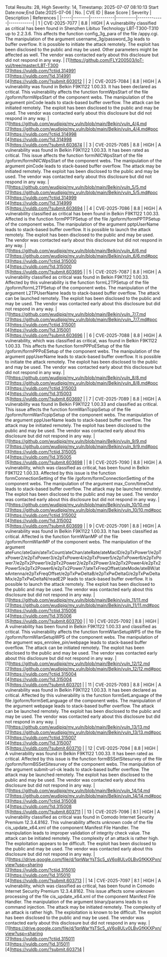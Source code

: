 Total Results: 28, High Severity: 14, Timestamp: 2025-07-07 08:10:13
Start Date:now;End Date:2025-07-06
| No. | CVE ID | Base Score | Severity | Description | References |
|-----|--------|------------|----------|-------------|------------|
| 1 | CVE-2025-7077 | 8.8  | HIGH | A vulnerability classified as critical has been found in Shenzhen Libituo Technology LBT-T300-T310 up to 2.2.3.6. This affects the function config_3g_para of the file /appy.cgi. The manipulation of the argument username_3g/password_3g leads to buffer overflow. It is possible to initiate the attack remotely. The exploit has been disclosed to the public and may be used. Other parameters might be affected as well. The vendor was contacted early about this disclosure but did not respond in any way. | [1]https://github.com/FLY200503/IoT-vul/tree/master/LBT-T300<br>[2]https://vuldb.com/?ctiid.314991<br>[3]https://vuldb.com/?id.314991<br>[4]https://vuldb.com/?submit.603012 |
| 2 | CVE-2025-7084 | 8.8  | HIGH | A vulnerability was found in Belkin F9K1122 1.00.33. It has been declared as critical. This vulnerability affects the function formWpsStart of the file /goform/formWpsStart of the component webs. The manipulation of the argument pinCode leads to stack-based buffer overflow. The attack can be initiated remotely. The exploit has been disclosed to the public and may be used. The vendor was contacted early about this disclosure but did not respond in any way. | [1]https://github.com/wudipjq/my_vuln/blob/main/Belkin/vuln_4/4.md<br>[2]https://github.com/wudipjq/my_vuln/blob/main/Belkin/vuln_4/4.md#poc<br>[3]https://vuldb.com/?ctiid.314998<br>[4]https://vuldb.com/?id.314998<br>[5]https://vuldb.com/?submit.603674 |
| 3 | CVE-2025-7085 | 8.8  | HIGH | A vulnerability was found in Belkin F9K1122 1.00.33. It has been rated as critical. This issue affects the function formiNICWpsStart of the file /goform/formiNICWpsStart of the component webs. The manipulation of the argument pinCode leads to stack-based buffer overflow. The attack may be initiated remotely. The exploit has been disclosed to the public and may be used. The vendor was contacted early about this disclosure but did not respond in any way. | [1]https://github.com/wudipjq/my_vuln/blob/main/Belkin/vuln_5/5.md<br>[2]https://github.com/wudipjq/my_vuln/blob/main/Belkin/vuln_5/5.md#poc<br>[3]https://vuldb.com/?ctiid.314999<br>[4]https://vuldb.com/?id.314999<br>[5]https://vuldb.com/?submit.603694 |
| 4 | CVE-2025-7086 | 8.8  | HIGH | A vulnerability classified as critical has been found in Belkin F9K1122 1.00.33. Affected is the function formPPTPSetup of the file /goform/formPPTPSetup of the component webs. The manipulation of the argument pptpUserName leads to stack-based buffer overflow. It is possible to launch the attack remotely. The exploit has been disclosed to the public and may be used. The vendor was contacted early about this disclosure but did not respond in any way. | [1]https://github.com/wudipjq/my_vuln/blob/main/Belkin/vuln_6/6.md<br>[2]https://github.com/wudipjq/my_vuln/blob/main/Belkin/vuln_6/6.md#poc<br>[3]https://vuldb.com/?ctiid.315000<br>[4]https://vuldb.com/?id.315000<br>[5]https://vuldb.com/?submit.603695 |
| 5 | CVE-2025-7087 | 8.8  | HIGH | A vulnerability classified as critical was found in Belkin F9K1122 1.00.33. Affected by this vulnerability is the function formL2TPSetup of the file /goform/formL2TPSetup of the component webs. The manipulation of the argument L2TPUserName leads to stack-based buffer overflow. The attack can be launched remotely. The exploit has been disclosed to the public and may be used. The vendor was contacted early about this disclosure but did not respond in any way. | [1]https://github.com/wudipjq/my_vuln/blob/main/Belkin/vuln_7/7.md<br>[2]https://github.com/wudipjq/my_vuln/blob/main/Belkin/vuln_7/7.md#poc<br>[3]https://vuldb.com/?ctiid.315001<br>[4]https://vuldb.com/?id.315001<br>[5]https://vuldb.com/?submit.603696 |
| 6 | CVE-2025-7088 | 8.8  | HIGH | A vulnerability, which was classified as critical, was found in Belkin F9K1122 1.00.33. This affects the function formPPPoESetup of the file /goform/formPPPoESetup of the component webs. The manipulation of the argument pppUserName leads to stack-based buffer overflow. It is possible to initiate the attack remotely. The exploit has been disclosed to the public and may be used. The vendor was contacted early about this disclosure but did not respond in any way. | [1]https://github.com/wudipjq/my_vuln/blob/main/Belkin/vuln_8/8.md<br>[2]https://github.com/wudipjq/my_vuln/blob/main/Belkin/vuln_8/8.md#poc<br>[3]https://vuldb.com/?ctiid.315003<br>[4]https://vuldb.com/?id.315003<br>[5]https://vuldb.com/?submit.603697 |
| 7 | CVE-2025-7089 | 8.8  | HIGH | A vulnerability was found in Belkin F9K1122 1.00.33 and classified as critical. This issue affects the function formWanTcpipSetup of the file /goform/formWanTcpipSetup of the component webs. The manipulation of the argument pppUserName leads to stack-based buffer overflow. The attack may be initiated remotely. The exploit has been disclosed to the public and may be used. The vendor was contacted early about this disclosure but did not respond in any way. | [1]https://github.com/wudipjq/my_vuln/blob/main/Belkin/vuln_9/9.md<br>[2]https://github.com/wudipjq/my_vuln/blob/main/Belkin/vuln_9/9.md#poc<br>[3]https://vuldb.com/?ctiid.315005<br>[4]https://vuldb.com/?id.315005<br>[5]https://vuldb.com/?submit.603698 |
| 8 | CVE-2025-7090 | 8.8  | HIGH | A vulnerability, which was classified as critical, has been found in Belkin F9K1122 1.00.33. Affected by this issue is the function formConnectionSetting of the file /goform/formConnectionSetting of the component webs. The manipulation of the argument max_Conn/timeOut leads to stack-based buffer overflow. The attack may be launched remotely. The exploit has been disclosed to the public and may be used. The vendor was contacted early about this disclosure but did not respond in any way. | [1]https://github.com/wudipjq/my_vuln/blob/main/Belkin/vuln_10/10.md<br>[2]https://github.com/wudipjq/my_vuln/blob/main/Belkin/vuln_10/10.md#poc<br>[3]https://vuldb.com/?ctiid.315002<br>[4]https://vuldb.com/?id.315002<br>[5]https://vuldb.com/?submit.603699 |
| 9 | CVE-2025-7091 | 8.8  | HIGH | A vulnerability was found in Belkin F9K1122 1.00.33. It has been classified as critical. Affected is the function formWlanMP of the file /goform/formWlanMP of the component webs. The manipulation of the argument ateFunc/ateGain/ateTxCount/ateChan/ateRate/ateMacID/e2pTxPower1/e2pTxPower2/e2pTxPower3/e2pTxPower4/e2pTxPower5/e2pTxPower6/e2pTxPower7/e2pTx2Power1/e2pTx2Power2/e2pTx2Power3/e2pTx2Power4/e2pTx2Power5/e2pTx2Power6/e2pTx2Power7/ateTxFreqOffset/ateMode/ateBW/ateAntenna/e2pTxFreqOffset/e2pTxPwDeltaB/e2pTxPwDeltaG/e2pTxPwDeltaMix/e2pTxPwDeltaN/readE2P leads to stack-based buffer overflow. It is possible to launch the attack remotely. The exploit has been disclosed to the public and may be used. The vendor was contacted early about this disclosure but did not respond in any way. | [1]https://github.com/wudipjq/my_vuln/blob/main/Belkin/vuln_11/11.md<br>[2]https://github.com/wudipjq/my_vuln/blob/main/Belkin/vuln_11/11.md#poc<br>[3]https://vuldb.com/?ctiid.315006<br>[4]https://vuldb.com/?id.315006<br>[5]https://vuldb.com/?submit.603700 |
| 10 | CVE-2025-7092 | 8.8  | HIGH | A vulnerability has been found in Belkin F9K1122 1.00.33 and classified as critical. This vulnerability affects the function formWlanSetupWPS of the file /goform/formWlanSetupWPS of the component webs. The manipulation of the argument wps_enrolee_pin/webpage leads to stack-based buffer overflow. The attack can be initiated remotely. The exploit has been disclosed to the public and may be used. The vendor was contacted early about this disclosure but did not respond in any way. | [1]https://github.com/wudipjq/my_vuln/blob/main/Belkin/vuln_12/12.md<br>[2]https://github.com/wudipjq/my_vuln/blob/main/Belkin/vuln_12/12.md#poc<br>[3]https://vuldb.com/?ctiid.315004<br>[4]https://vuldb.com/?id.315004<br>[5]https://vuldb.com/?submit.603701 |
| 11 | CVE-2025-7093 | 8.8  | HIGH | A vulnerability was found in Belkin F9K1122 1.00.33. It has been declared as critical. Affected by this vulnerability is the function formSetLanguage of the file /goform/formSetLanguage of the component webs. The manipulation of the argument webpage leads to stack-based buffer overflow. The attack can be launched remotely. The exploit has been disclosed to the public and may be used. The vendor was contacted early about this disclosure but did not respond in any way. | [1]https://github.com/wudipjq/my_vuln/blob/main/Belkin/vuln_13/13.md<br>[2]https://github.com/wudipjq/my_vuln/blob/main/Belkin/vuln_13/13.md#poc<br>[3]https://vuldb.com/?ctiid.315007<br>[4]https://vuldb.com/?id.315007<br>[5]https://vuldb.com/?submit.603710 |
| 12 | CVE-2025-7094 | 8.8  | HIGH | A vulnerability was found in Belkin F9K1122 1.00.33. It has been rated as critical. Affected by this issue is the function formBSSetSitesurvey of the file /goform/formBSSetSitesurvey of the component webs. The manipulation of the argument submit-url-ok leads to stack-based buffer overflow. The attack may be launched remotely. The exploit has been disclosed to the public and may be used. The vendor was contacted early about this disclosure but did not respond in any way. | [1]https://github.com/wudipjq/my_vuln/blob/main/Belkin/vuln_14/14.md<br>[2]https://github.com/wudipjq/my_vuln/blob/main/Belkin/vuln_14/14.md#poc<br>[3]https://vuldb.com/?ctiid.315008<br>[4]https://vuldb.com/?id.315008<br>[5]https://vuldb.com/?submit.603711 |
| 13 | CVE-2025-7096 | 8.1  | HIGH | A vulnerability classified as critical was found in Comodo Internet Security Premium 12.3.4.8162. This vulnerability affects unknown code of the file cis_update_x64.xml of the component Manifest File Handler. The manipulation leads to improper validation of integrity check value. The attack can be initiated remotely. The complexity of an attack is rather high. The exploitation appears to be difficult. The exploit has been disclosed to the public and may be used. The vendor was contacted early about this disclosure but did not respond in any way. | [1]https://drive.google.com/file/d/1qnWarYsTSc5_sV6o8ULv0LBvGfKKXPxn/view?usp=sharing<br>[2]https://vuldb.com/?ctiid.315010<br>[3]https://vuldb.com/?id.315010<br>[4]https://vuldb.com/?submit.603713 |
| 14 | CVE-2025-7097 | 8.1  | HIGH | A vulnerability, which was classified as critical, has been found in Comodo Internet Security Premium 12.3.4.8162. This issue affects some unknown processing of the file cis_update_x64.xml of the component Manifest File Handler. The manipulation of the argument binary/params leads to os command injection. The attack may be initiated remotely. The complexity of an attack is rather high. The exploitation is known to be difficult. The exploit has been disclosed to the public and may be used. The vendor was contacted early about this disclosure but did not respond in any way. | [1]https://drive.google.com/file/d/1qnWarYsTSc5_sV6o8ULv0LBvGfKKXPxn/view?usp=sharing<br>[2]https://vuldb.com/?ctiid.315011<br>[3]https://vuldb.com/?id.315011<br>[4]https://vuldb.com/?submit.603714 |
